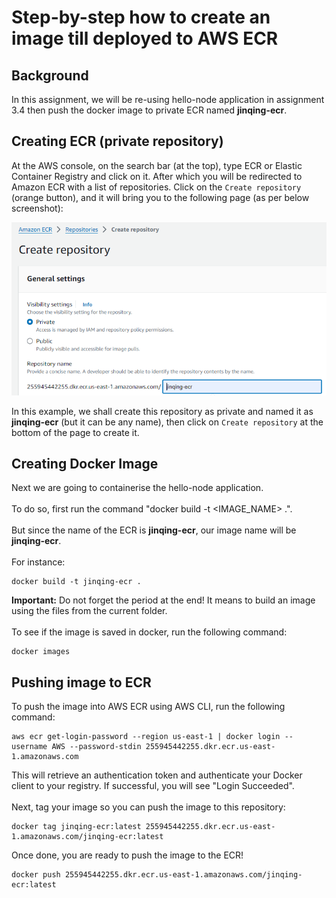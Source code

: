 # Step-by-step how to create an image till deployed to AWS ECR

## Background
In this assignment, we will be re-using hello-node application in assignment 3.4 then push the docker image to private ECR named **jinqing-ecr**.

## Creating ECR (private repository)
At the AWS console, on the search bar (at the top), type ECR or Elastic Container Registry and click on it. After which you will be redirected to Amazon ECR with a list of repositories. Click on the `Create repository` (orange button), and it will bring you to the following page (as per below screenshot):

![image](create-jinqing-ecr.png)

In this example, we shall create this repository as private and named it as **jinqing-ecr** (but it can be any name), then click on `Create repository` at the bottom of the page to create it.

## Creating Docker Image
Next we are going to containerise the hello-node application.
\
\
To do so, first run the command "docker build -t <IMAGE_NAME> .".
\
\
But since the name of the ECR is **jinqing-ecr**, our image name will be **jinqing-ecr**.
\
\
For instance:
``````````````````````````````
docker build -t jinqing-ecr .
``````````````````````````````
**Important:** Do not forget the period at the end! It means to build an image using the files from the current folder.
\
\
To see if the image is saved in docker, run the following command:
``````````````
docker images
``````````````
## Pushing image to ECR
To push the image into AWS ECR using AWS CLI, run the following command:
``````````````````````````````````````````````````````````````````````````````````````````````````````````````````````````````````````````
aws ecr get-login-password --region us-east-1 | docker login --username AWS --password-stdin 255945442255.dkr.ecr.us-east-1.amazonaws.com
``````````````````````````````````````````````````````````````````````````````````````````````````````````````````````````````````````````
This will retrieve an authentication token and authenticate your Docker client to your registry. If successful, you will see "Login Succeeded".
\
\
Next, tag your image so you can push the image to this repository:
``````````````````````````````````````````````````````````````````````````````````````````````
docker tag jinqing-ecr:latest 255945442255.dkr.ecr.us-east-1.amazonaws.com/jinqing-ecr:latest
``````````````````````````````````````````````````````````````````````````````````````````````
Once done, you are ready to push the image to the ECR!
````````````````````````````````````````````````````````````````````````````
docker push 255945442255.dkr.ecr.us-east-1.amazonaws.com/jinqing-ecr:latest
````````````````````````````````````````````````````````````````````````````



